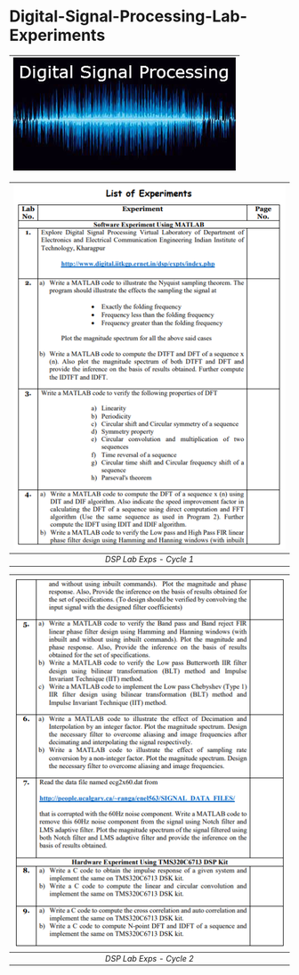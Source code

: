 # Digital-Signal-Processing-Lab-Experiments

| ![](Images/Digital-Signal-Processing.jpg) | 
|:--:| 


| ![](Images/Page_1.png) | 
|:--:| 
| *DSP Lab Exps - Cycle 1* |

| ![](Images/Page_2.png) | 
|:--:| 
| *DSP Lab Exps - Cycle 2* |
